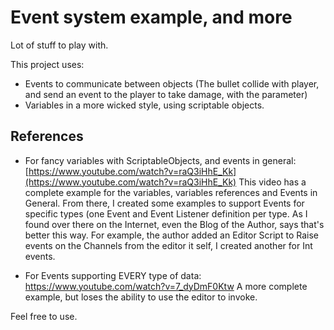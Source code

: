 # Event system example, and more

Lot of stuff to play with.


This project uses:
* Events to communicate between objects (The bullet collide with player, and send an event to the player to take damage, with the parameter)
* Variables in a more wicked  style, using scriptable objects.

## References
* For fancy variables with ScriptableObjects, and events in general: [https://www.youtube.com/watch?v=raQ3iHhE_Kk](https://www.youtube.com/watch?v=raQ3iHhE_Kk)
This video has a complete example for the variables, variables references and Events in General. From there, I created some examples to support Events for specific types (one Event and Event Listener definition per type. As I found over there on the Internet, even the Blog of the Author, says that's better this way. For example, the author added an Editor Script to Raise events on the Channels from the editor it self, I created another for Int events.


* For Events supporting EVERY type of data: https://www.youtube.com/watch?v=7_dyDmF0Ktw
A more complete example, but loses the ability to use the editor to invoke.

Feel free to use.
